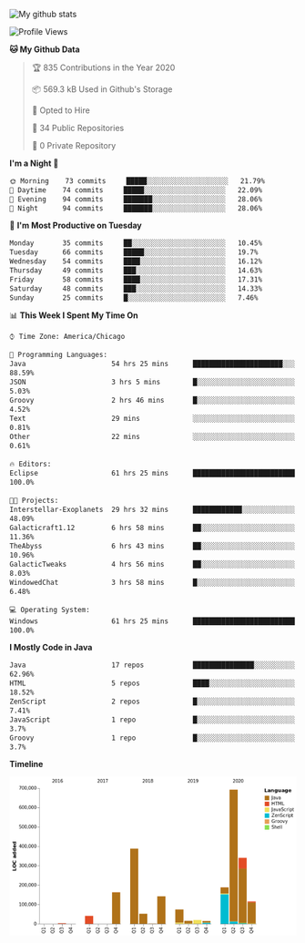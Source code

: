 ![My github stats](https://github-readme-stats.vercel.app/api?username=romvoid95&theme=gruvbox&include_all_commits=true&show_icons=true")

<!--START_SECTION:waka-->
![Profile Views](http://img.shields.io/badge/Profile%20Views-0-blue)

**🐱 My Github Data** 

> 🏆 835 Contributions in the Year 2020
 > 
> 📦 569.3 kB Used in Github's Storage 
 > 
> 💼 Opted to Hire
 > 
> 📜 34 Public Repositories
 > 
> 🔑 0 Private Repository 
 > 
**I'm a Night 🦉** 

```text
🌞 Morning    73 commits     █████░░░░░░░░░░░░░░░░░░░░   21.79% 
🌆 Daytime    74 commits     █████░░░░░░░░░░░░░░░░░░░░   22.09% 
🌃 Evening    94 commits     ███████░░░░░░░░░░░░░░░░░░   28.06% 
🌙 Night      94 commits     ███████░░░░░░░░░░░░░░░░░░   28.06%

```
📅 **I'm Most Productive on Tuesday** 

```text
Monday       35 commits     ██░░░░░░░░░░░░░░░░░░░░░░░   10.45% 
Tuesday      66 commits     █████░░░░░░░░░░░░░░░░░░░░   19.7% 
Wednesday    54 commits     ████░░░░░░░░░░░░░░░░░░░░░   16.12% 
Thursday     49 commits     ███░░░░░░░░░░░░░░░░░░░░░░   14.63% 
Friday       58 commits     ████░░░░░░░░░░░░░░░░░░░░░   17.31% 
Saturday     48 commits     ███░░░░░░░░░░░░░░░░░░░░░░   14.33% 
Sunday       25 commits     █░░░░░░░░░░░░░░░░░░░░░░░░   7.46%

```


📊 **This Week I Spent My Time On** 

```text
⌚︎ Time Zone: America/Chicago

💬 Programming Languages: 
Java                     54 hrs 25 mins      ██████████████████████░░░   88.59% 
JSON                     3 hrs 5 mins        █░░░░░░░░░░░░░░░░░░░░░░░░   5.03% 
Groovy                   2 hrs 46 mins       █░░░░░░░░░░░░░░░░░░░░░░░░   4.52% 
Text                     29 mins             ░░░░░░░░░░░░░░░░░░░░░░░░░   0.81% 
Other                    22 mins             ░░░░░░░░░░░░░░░░░░░░░░░░░   0.61%

🔥 Editors: 
Eclipse                  61 hrs 25 mins      █████████████████████████   100.0%

🐱‍💻 Projects: 
Interstellar-Exoplanets  29 hrs 32 mins      ████████████░░░░░░░░░░░░░   48.09% 
Galacticraft1.12         6 hrs 58 mins       ██░░░░░░░░░░░░░░░░░░░░░░░   11.36% 
TheAbyss                 6 hrs 43 mins       ██░░░░░░░░░░░░░░░░░░░░░░░   10.96% 
GalacticTweaks           4 hrs 56 mins       ██░░░░░░░░░░░░░░░░░░░░░░░   8.03% 
WindowedChat             3 hrs 58 mins       █░░░░░░░░░░░░░░░░░░░░░░░░   6.48%

💻 Operating System: 
Windows                  61 hrs 25 mins      █████████████████████████   100.0%

```

**I Mostly Code in Java** 

```text
Java                     17 repos            ███████████████░░░░░░░░░░   62.96% 
HTML                     5 repos             ████░░░░░░░░░░░░░░░░░░░░░   18.52% 
ZenScript                2 repos             █░░░░░░░░░░░░░░░░░░░░░░░░   7.41% 
JavaScript               1 repo              █░░░░░░░░░░░░░░░░░░░░░░░░   3.7% 
Groovy                   1 repo              █░░░░░░░░░░░░░░░░░░░░░░░░   3.7%

```


**Timeline**

![Chart not found](https://github.com/ROMVoid95/ROMVoid95/blob/master/charts/bar_graph.png) 


<!--END_SECTION:waka-->
